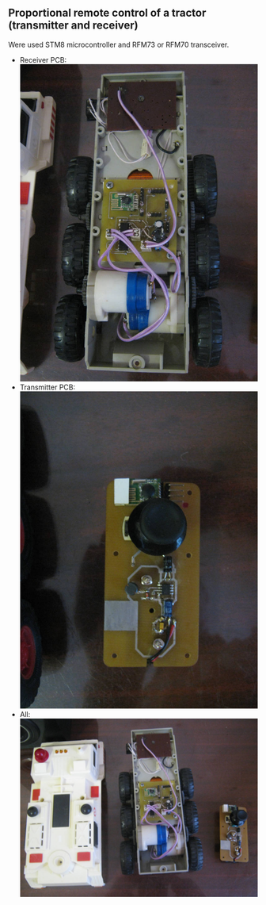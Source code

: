 ## Proportional remote control of a tractor (transmitter and receiver)

Were used STM8 microcontroller and RFM73 or RFM70 transceiver.

* Receiver PCB:
![Image alt](https://github.com/kvark85/RC_tractor/raw/master/Foto/IMG_8858.JPG)
* Transmitter PCB:
![Image alt](https://github.com/kvark85/RC_tractor/raw/master/Foto/IMG_8859.JPG)
* All:
![Image alt](https://github.com/kvark85/RC_tractor/raw/master/Foto/IMG_8857.JPG)
